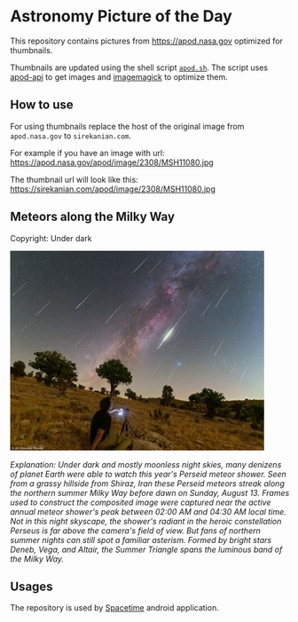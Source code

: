 # Astronomy Picture of the Day

This repository contains pictures from https://apod.nasa.gov optimized for thumbnails.

Thumbnails are updated using the shell script [`apod.sh`](apod.sh). The script
uses [apod-api](https://github.com/nasa/apod-api) to get images and [imagemagick](https://imagemagick.org) to
optimize them.

## How to use

For using thumbnails replace the host of the original image from `apod.nasa.gov` to `sirekanian.com`.

For example if you have an image with url:<br>
https://apod.nasa.gov/apod/image/2308/MSH11080.jpg

The thumbnail url will look like this:<br>
https://sirekanian.com/apod/image/2308/MSH11080.jpg

## Meteors along the Milky Way

Copyright: Under dark

[![the picture of the day][1]][2]

_Explanation: Under dark and mostly moonless night skies, many denizens of planet Earth were able to watch this year's Perseid meteor shower. Seen from a grassy hillside from Shiraz, Iran these Perseid meteors streak along the northern summer Milky Way before dawn on Sunday, August 13. Frames used to construct the composited image were captured near the active annual meteor shower's peak between 02:00 AM and 04:30 AM local time. Not in this night skyscape, the shower's radiant in the heroic constellation Perseus is far above the camera's field of view. But fans of northern summer nights can still spot a familiar asterism. Formed by bright stars Deneb, Vega, and Altair, the Summer Triangle spans the luminous band of the Milky Way._

## Usages

The repository is used by [Spacetime][3] android application.

[1]: image/2308/MSH11080.jpg

[2]: https://apod.nasa.gov/apod/image/2308/MSH11080.jpg

[3]: https://github.com/sirekanian/spacetime
